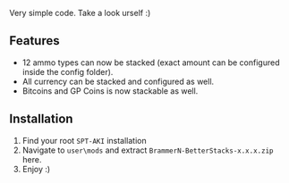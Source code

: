 
Very simple code. Take a look urself :)

## **Features**

- 12 ammo types can now be stacked (exact amount can be configured inside the config folder).
- All currency can be stacked and configured as well.
- Bitcoins and GP Coins is now stackable as well.

## **Installation**

1. Find your root `SPT-AKI` installation
2. Navigate to `user\mods` and extract `BrammerN-BetterStacks-x.x.x.zip` here.
3. Enjoy :)

